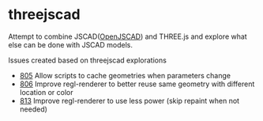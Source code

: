 # threejscad
Attempt to combine JSCAD([OpenJSCAD](https://github.com/jscad/OpenJSCAD.org)) and THREE.js and explore what else can be done with JSCAD models. 

Issues created based on threejscad explorations
 - [805](https://github.com/jscad/OpenJSCAD.org/issues/805) Allow scripts to cache geometries when parameters change
 - [806](https://github.com/jscad/OpenJSCAD.org/issues/806) Improve regl-renderer to better reuse same geometry with different location or color
 - [813](https://github.com/jscad/OpenJSCAD.org/issues/813) Improve regl-renderer to use less power (skip repaint when not needed)


